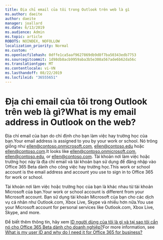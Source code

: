 ```yaml
---
title: Địa chỉ email của tôi trong Outlook trên web là gì
ms.author: daeite
author: daeite
manager: joallard
ms.date: 6/13/2019
ms.audience: Admin
ms.topic: article
ROBOTS: NOINDEX, NOFOLLOW
localization_priority: Normal
ms.custom: ''
ms.openlocfilehash: 0dffe1ca5aaf9627869db9d8f7ba50343edb7753
ms.sourcegitcommit: 1d98db8acb9959aba3b5e308a567ade6b62da56c
ms.translationtype: MT
ms.contentlocale: vi-VN
ms.lasthandoff: 08/22/2019
ms.locfileid: "36555651"
---
```

# <a name="what-is-my-email-address-in-outlook-on-the-web"></a><span data-ttu-id="d5d41-102">Địa chỉ email của tôi trong Outlook trên web là gì?</span><span class="sxs-lookup"><span data-stu-id="d5d41-102">What is my email address in Outlook on the web?</span></span>

<span data-ttu-id="d5d41-103">Địa chỉ email của bạn do chỉ định cho bạn làm việc hay trường học của bạn.</span><span class="sxs-lookup"><span data-stu-id="d5d41-103">Your email address is assigned to you by your work or school.</span></span> <span data-ttu-id="d5d41-104">Nó trông giống như ellen@contoso.onmicrosoft.com, ellen@contoso.edu hoặc ellen@contoso.com.</span><span class="sxs-lookup"><span data-stu-id="d5d41-104">It looks like ellen@contoso.onmicrosoft.com, ellen@contoso.edu, or ellen@contoso.com.</span></span> <span data-ttu-id="d5d41-105">Tài khoản nơi làm việc hoặc trường học này là địa chỉ email và tài khoản bạn sử dụng để đăng nhập vào Office 365 Beta dành cho công việc hay trường học.</span><span class="sxs-lookup"><span data-stu-id="d5d41-105">This work or school account is the email address and account you use to sign in to Office 365 for work or school.</span></span>

<span data-ttu-id="d5d41-106">Tài khoản nơi làm việc hoặc trường học của bạn là khác nhau từ tài khoản Microsoft của bạn.</span><span class="sxs-lookup"><span data-stu-id="d5d41-106">Your work or school account is different from your Microsoft account.</span></span> <span data-ttu-id="d5d41-107">Bạn sử dụng tài khoản Microsoft của bạn cho các dịch vụ cá nhân như Outlook.com, Xbox Live, Skype và nhiều hơn nữa.</span><span class="sxs-lookup"><span data-stu-id="d5d41-107">You use your Microsoft account for personal services like Outlook.com, Xbox Live, Skype, and more.</span></span>

<span data-ttu-id="d5d41-108">Để biết thêm thông tin, hãy xem [ID người dùng của tôi là gì và tại sao tôi cần nó cho Office 365 Beta dành cho doanh nghiệp?](https://support.office.com/article/37da662b-5da6-4b56-a091-2731b2ecc8b4)</span><span class="sxs-lookup"><span data-stu-id="d5d41-108">For more information, see [What is my user ID and why do I need it for Office 365 for business?](https://support.office.com/article/37da662b-5da6-4b56-a091-2731b2ecc8b4)</span></span>
